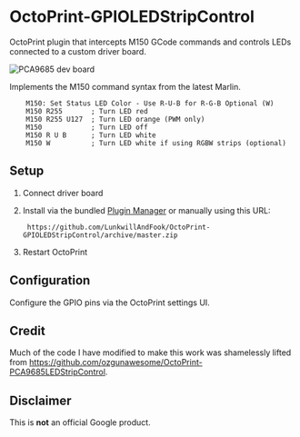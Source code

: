 # OctoPrint-GPIOLEDStripControl

OctoPrint plugin that intercepts M150 GCode commands and controls LEDs connected to a custom driver board.

![PCA9685 dev board](https://www.picclickimg.com/d/l400/pict/362541152188_/10PCS-PCA9685-16-Channel-12-bit-PWM-Servo.jpg)

Implements the M150 command syntax from the latest Marlin.

        M150: Set Status LED Color - Use R-U-B for R-G-B Optional (W)
        M150 R255       ; Turn LED red
        M150 R255 U127  ; Turn LED orange (PWM only)
        M150            ; Turn LED off
        M150 R U B      ; Turn LED white
        M150 W          ; Turn LED white if using RGBW strips (optional)

## Setup

1. Connect driver board

2. Install via the bundled [Plugin Manager](https://github.com/foosel/OctoPrint/wiki/Plugin:-Plugin-Manager)
or manually using this URL:

    	https://github.com/LunkwillAndFook/OctoPrint-GPIOLEDStripControl/archive/master.zip

3. Restart OctoPrint

## Configuration

Configure the GPIO pins via the OctoPrint settings UI.

## Credit

Much of the code I have modified to make this work was shamelessly lifted from https://github.com/ozgunawesome/OctoPrint-PCA9685LEDStripControl.

## Disclaimer

This is **not** an official Google product.
